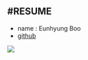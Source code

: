 #RESUME
---

* name : Eunhyung Boo
* [github](https://github.com/Jeju-Boobby/)

![](https://avatars0.githubusercontent.com/u/17849556?v=3&s=460)


